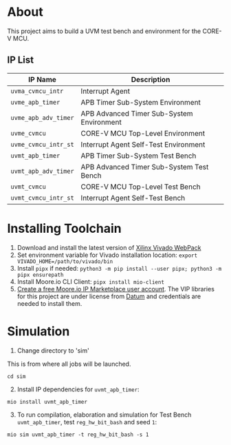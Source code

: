 # About
This project aims to build a UVM test bench and environment for the CORE-V MCU.

## IP List
 IP Name | Description
 --------|------------
 `uvma_cvmcu_intr` | Interrupt Agent
 `uvme_apb_timer` | APB Timer Sub-System Environment
 `uvme_apb_adv_timer` | APB Advanced Timer Sub-System Environment
 `uvme_cvmcu` | CORE-V MCU Top-Level Environment
 `uvme_cvmcu_intr_st` | Interrupt Agent Self-Test Environment
 `uvmt_apb_timer` | APB Timer Sub-System Test Bench
 `uvmt_apb_adv_timer` | APB Advanced Timer Sub-System Test Bench
 `uvmt_cvmcu` | CORE-V MCU Top-Level Test Bench
 `uvmt_cvmcu_intr_st` | Interrupt Agent Self-Test Bench


# Installing Toolchain
1. Download and install the latest version of [Xilinx Vivado WebPack](https://www.xilinx.com/support/download.html)
1. Set environment variable for Vivado installation location: `export VIVADO_HOME=/path/to/vivado/bin`
1. Install `pipx` if needed: `python3 -m pip install --user pipx; python3 -m pipx ensurepath`
1. Install Moore.io CLI Client: `pipx install mio-client`
1. [Create a free Moore.io IP Marketplace user account](https://mooreio.org/account/register). The VIP libraries for this project are under license from [Datum](https://datumtc.ca/) and credentials are needed to install them.


# Simulation
1. Change directory to 'sim'

This is from where all jobs will be launched.
```
cd sim
```


2. Install IP dependencies for `uvmt_apb_timer`:

```
mio install uvmt_apb_timer
```


3. To run compilation, elaboration and simulation for Test Bench `uvmt_apb_timer`, test `reg_hw_bit_bash` and seed `1`:

```
mio sim uvmt_apb_timer -t reg_hw_bit_bash -s 1
```
